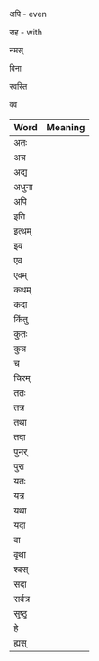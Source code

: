 अपि - even

सह - with

नमस्

विना

स्वस्ति

क्व


| Word    | Meaning |
| ------- | ------- |
| अतः     |         |
| अत्र    |         |
| अद्य    |         |
| अधुना   |         |
| अपि     |         |
| इति     |         |
| इत्थम्  |         |
| इव      |         |
| एव      |         |
| एवम्    |         |
| कथम्    |         |
| कदा     |         |
| किंतु   |         |
| कुतः    |         |
| कुत्र   |         |
| च       |         |
| चिरम्   |         |
| ततः     |         |
| तत्र    |         |
| तथा     |         |
| तदा     |         |
| पुनर्   |         |
| पुरा    |         |
| यतः     |         |
| यत्र    |         |
| यथा     |         |
| यदा     |         |
| वा    |         |
| वृथा    |         |
| श्वस्   |         |
| सदा     |         |
| सर्वत्र |         |
| सुष्ठु  |         |
| हे      |         |
| ह्यस्   |         |
